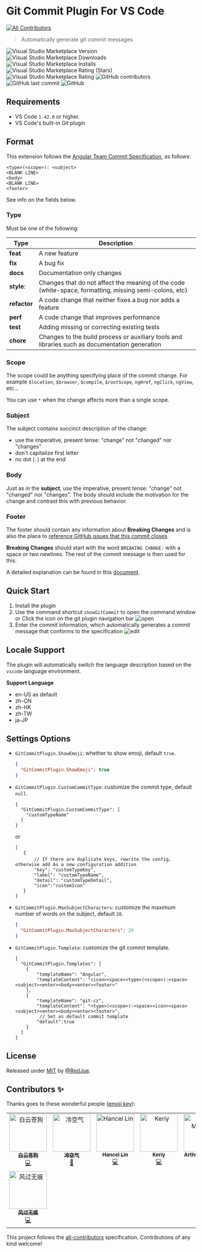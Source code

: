 # Git Commit Plugin For VS Code
<!-- ALL-CONTRIBUTORS-BADGE:START - Do not remove or modify this section -->
[![All Contributors](https://img.shields.io/badge/all_contributors-8-orange.svg?style=flat-square)](#contributors-)
<!-- ALL-CONTRIBUTORS-BADGE:END -->
> Automatically generate git commit messages

![Visual Studio Marketplace Version](https://img.shields.io/visual-studio-marketplace/v/redjue.git-commit-plugin)
![Visual Studio Marketplace Downloads](https://img.shields.io/visual-studio-marketplace/d/redjue.git-commit-plugin)
![Visual Studio Marketplace Installs](https://img.shields.io/visual-studio-marketplace/i/redjue.git-commit-plugin)
![Visual Studio Marketplace Rating (Stars)](https://img.shields.io/visual-studio-marketplace/stars/redjue.git-commit-plugin)
![Visual Studio Marketplace Rating](https://img.shields.io/visual-studio-marketplace/r/redjue.git-commit-plugin)
![GitHub contributors](https://img.shields.io/github/contributors/RedJue/git-commit-plugin)
![GitHub last commit](https://img.shields.io/github/last-commit/RedJue/git-commit-plugin)
![GitHub](https://img.shields.io/github/license/RedJue/git-commit-plugin?color=green)


## Requirements

- VS Code `1.42.0` or higher.
- VS Code's built-in Git plugin 

## Format

This extension follows the [Angular Team Commit Specification](https://github.com/angular/angular.js/blob/master/DEVELOPERS.md#-git-commit-guidelines), as follows:

```
<type>(<scope>): <subject>
<BLANK LINE>
<body>
<BLANK LINE>
<footer>
```

See info on the fields below.

### Type

Must be one of the following:

Type | Description
---  | ---
**feat** | A new feature
**fix** | A bug fix
**docs** | Documentation only changes
**style**: | Changes that do not affect the meaning of the code (white-space, formatting, missing semi-colons, etc)
**refactor** | A code change that neither fixes a bug nor adds a feature
**perf** | A code change that improves performance
**test** | Adding missing or correcting existing tests
**chore** | Changes to the build process or auxiliary tools and libraries such as documentation generation

### Scope

The scope could be anything specifying place of the commit change. For example `$location`, `$browser`, `$compile`, `$rootScope`, `ngHref`, `ngClick`, `ngView`, etc...

You can use `*` when the change affects more than a single scope.

### Subject

The subject contains succinct description of the change:

-   use the imperative, present tense: "change" not "changed" nor "changes"
-   don't capitalize first letter
-   no dot (`.`) at the end

### Body

Just as in the **subject**, use the imperative, present tense: "change" not "changed" nor "changes". The body should include the motivation for the change and contrast this with previous behavior.

### Footer

The footer should contain any information about **Breaking Changes** and is also the place to [reference GitHub issues that this commit closes](https://help.github.com/articles/closing-issues-via-commit-messages/).

**Breaking Changes** should start with the word `BREAKING CHANGE:` with a space or two newlines. The rest of the commit message is then used for this.

A detailed explanation can be found in this [document](https://docs.google.com/document/d/1QrDFcIiPjSLDn3EL15IJygNPiHORgU1_OOAqWjiDU5Y/edit#).

## Quick Start

1. Install the plugin
1. Use the command shortcut `showGitCommit` to open the command window or Click the icon on the git plugin navigation bar
    ![open](/assets/open.gif)
1. Enter the commit information, which automatically generates a commit message that conforms to the specification
    ![edit](/assets/edit.gif)

## Locale Support
The plugin will automatically switch the language description based on the `vscode` language environment.

**Support Language**
- en-US as default
- zh-CN
- zh-HK
- zh-TW
- ja-JP

## Settings Options

-   `GitCommitPlugin.ShowEmoji`: whether to show emoji, default `true`.
    ```json
    {
      "GitCommitPlugin.ShowEmoji": true
    }
    ```
-   `GitCommitPlugin.CustomCommitType`: customize the commit type, default `null`.
    ```json5
    { 
      "GitCommitPlugin.CustomCommitType": [
        "customTypeName"
      ]
    }
    ```
    or
    ```json5
    [
       {
           // If there are duplicate keys, rewrite the config，otherwise add As a new configuration addition
           "key": "customTypeKey", 
           "label": "customTypeName",
           "detail": "customTypeDetail",
           "icon":"customIcon"
       }
    ]
    ```
-   `GitCommitPlugin.MaxSubjectCharacters`: customize the maximum number of words on the subject, default `20`.
    ```json
    {
      "GitCommitPlugin.MaxSubjectCharacters": 20
    }
    ```
-   `GitCommitPlugin.Template`: customize the git commit template.
    ```json5
    {
      "GitCommitPlugin.Templates": [
        {
            "templateName": "Angular",
            "templateContent": "<icon><space><type>(<scope>):<space><subject><enter><body><enter><footer>"
        },
        {
            "templateName": "git-cz",
            "templateContent": "<type>(<scope>):<space><icon><space><subject><enter><body><enter><footer>",
             // Set as default commit template
            "default":true
        }
      ]
    }
    ```

## License

Released under [MIT](/LICENSE) by [@RedJue](https://github.com/RedJue).

## Contributors ✨

Thanks goes to these wonderful people ([emoji key](https://allcontributors.org/docs/en/emoji-key)):

<!-- ALL-CONTRIBUTORS-LIST:START - Do not remove or modify this section -->
<!-- prettier-ignore-start -->
<!-- markdownlint-disable -->
<table>
  <tbody>
    <tr>
      <td align="center" valign="top" width="14.28%"><a href="https://www.imalun.com"><img src="https://avatars.githubusercontent.com/u/31614024?v=4?s=100" width="100px;" alt="白云苍狗"/><br /><sub><b>白云苍狗</b></sub></a><br /><a href="https://github.com/RedJue/git-commit-plugin/commits?author=MaLuns" title="Code">💻</a></td>
      <td align="center" valign="top" width="14.28%"><a href="https://github.com/Tiddler-7"><img src="https://avatars.githubusercontent.com/u/73354813?v=4?s=100" width="100px;" alt="冷空气"/><br /><sub><b>冷空气</b></sub></a><br /><a href="https://github.com/RedJue/git-commit-plugin/commits?author=Tiddler-7" title="Documentation">📖</a></td>
      <td align="center" valign="top" width="14.28%"><a href="http://my.hancel.org"><img src="https://avatars.githubusercontent.com/u/1502581?v=4?s=100" width="100px;" alt="Hancel Lin"/><br /><sub><b>Hancel Lin</b></sub></a><br /><a href="https://github.com/RedJue/git-commit-plugin/commits?author=imlinhanchao" title="Code">💻</a></td>
      <td align="center" valign="top" width="14.28%"><a href="https://github.com/Torlinone"><img src="https://avatars.githubusercontent.com/u/26668466?v=4?s=100" width="100px;" alt="Keriy"/><br /><sub><b>Keriy</b></sub></a><br /><a href="https://github.com/RedJue/git-commit-plugin/commits?author=Torlinone" title="Code">💻</a></td>
      <td align="center" valign="top" width="14.28%"><a href="http://www.linkedin.com/in/arthurmeyniel"><img src="https://avatars.githubusercontent.com/u/61516506?v=4?s=100" width="100px;" alt="Arthur Meyniel"/><br /><sub><b>Arthur Meyniel</b></sub></a><br /><a href="https://github.com/RedJue/git-commit-plugin/commits?author=ArthurMynl" title="Code">💻</a></td>
      <td align="center" valign="top" width="14.28%"><a href="https://github.com/haryoiro"><img src="https://avatars.githubusercontent.com/u/55312590?v=4?s=100" width="100px;" alt="haryoiro"/><br /><sub><b>haryoiro</b></sub></a><br /><a href="https://github.com/RedJue/git-commit-plugin/commits?author=haryoiro" title="Documentation">📖</a></td>
      <td align="center" valign="top" width="14.28%"><a href="https://github.com/DrBlackBird"><img src="https://avatars.githubusercontent.com/u/10115809?v=4?s=100" width="100px;" alt="Tom"/><br /><sub><b>Tom</b></sub></a><br /><a href="https://github.com/RedJue/git-commit-plugin/commits?author=DrBlackBird" title="Documentation">📖</a></td>
    </tr>
    <tr>
      <td align="center" valign="top" width="14.28%"><a href="http://www.webwuyou.com"><img src="https://avatars.githubusercontent.com/u/15182683?v=4?s=100" width="100px;" alt="风过无痕"/><br /><sub><b>风过无痕</b></sub></a><br /><a href="https://github.com/RedJue/git-commit-plugin/commits?author=webwuyou" title="Code">💻</a></td>
    </tr>
  </tbody>
</table>

<!-- markdownlint-restore -->
<!-- prettier-ignore-end -->

<!-- ALL-CONTRIBUTORS-LIST:END -->

This project follows the [all-contributors](https://github.com/all-contributors/all-contributors) specification. Contributions of any kind welcome!